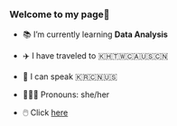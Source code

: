 ### Welcome to my page🌱

* 📚 I’m currently learning **Data Analysis**

* ✈️ I have traveled to 🇰🇭🇹🇼🇨🇦🇺🇸🇨🇳

* 💬 I can speak 🇰🇷🇨🇳🇺🇸

* 🙋🏻‍♀️ Pronouns: she/her

* 🖱️ Click [here](https://www.instagram.com/yejinlee.zip/)
